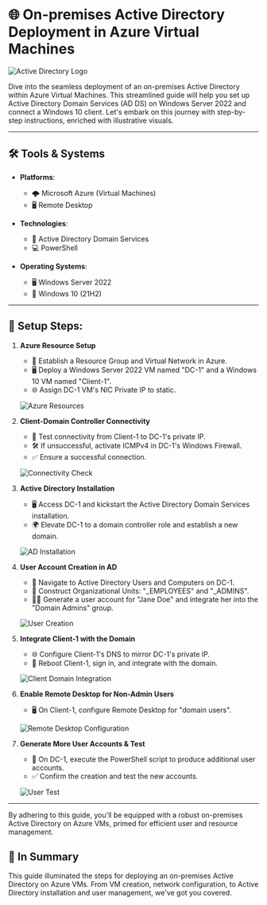 # 🌐 On-premises Active Directory Deployment in Azure Virtual Machines

![Active Directory Logo](https://i.imgur.com/pU5A58S.png)

Dive into the seamless deployment of an on-premises Active Directory within Azure Virtual Machines. This streamlined guide will help you set up Active Directory Domain Services (AD DS) on Windows Server 2022 and connect a Windows 10 client. Let's embark on this journey with step-by-step instructions, enriched with illustrative visuals.

---

## 🛠 **Tools & Systems**

- **Platforms**: 
  - 🌩 Microsoft Azure (Virtual Machines)
  - 🖥 Remote Desktop
  
- **Technologies**: 
  - 📂 Active Directory Domain Services
  - 💻 PowerShell
  
- **Operating Systems**: 
  - 🖥 Windows Server 2022
  - 💼 Windows 10 (21H2)

---

## 🚀 **Setup Steps**:

1. **Azure Resource Setup**
   - 📁 Establish a Resource Group and Virtual Network in Azure.
   - 🖥 Deploy a Windows Server 2022 VM named "DC-1" and a Windows 10 VM named "Client-1".
   - 🌐 Assign DC-1 VM's NIC Private IP to static.
   
   ![Azure Resources](https://github.com/JasonDelahoussaye/Configuring_On-premises_Active_Directory_within_Azure_VMs/assets/106440235/144ab003-2e2f-4fa7-8ebf-9b666b48df62)

2. **Client-Domain Controller Connectivity**
   - 📡 Test connectivity from Client-1 to DC-1's private IP.
   - 🛠 If unsuccessful, activate ICMPv4 in DC-1's Windows Firewall.
   - ✅ Ensure a successful connection.
   
   ![Connectivity Check](https://github.com/JasonDelahoussaye/Configuring_On-premises_Active_Directory_within_Azure_VMs/assets/106440235/d809e457-52fb-4f89-8488-5d358cdd7456)

3. **Active Directory Installation**
   - 🖥 Access DC-1 and kickstart the Active Directory Domain Services installation.
   - 🌍 Elevate DC-1 to a domain controller role and establish a new domain.
   
   ![AD Installation](https://github.com/JasonDelahoussaye/Configuring_On-premises_Active_Directory_within_Azure_VMs/assets/106440235/1c2424f1-6368-42ae-a6db-de3e15387d8f)

4. **User Account Creation in AD**
   - 📂 Navigate to Active Directory Users and Computers on DC-1.
   - 🚀 Construct Organizational Units: "_EMPLOYEES" and "_ADMINS".
   - 🙍‍♀️ Generate a user account for "Jane Doe" and integrate her into the "Domain Admins" group.
   
   ![User Creation](https://github.com/JasonDelahoussaye/Configuring_On-premises_Active_Directory_within_Azure_VMs/assets/106440235/2e4f6f3f-f53f-4712-8fa3-6e2a5cd5adbc)

5. **Integrate Client-1 with the Domain**
   - 🌐 Configure Client-1's DNS to mirror DC-1's private IP.
   - 🔄 Reboot Client-1, sign in, and integrate with the domain.
   
   ![Client Domain Integration](https://github.com/JasonDelahoussaye/Configuring_On-premises_Active_Directory_within_Azure_VMs/assets/106440235/a915e2b9-bc20-4684-af8e-43358e8c2828)

6. **Enable Remote Desktop for Non-Admin Users**
   - 🖥 On Client-1, configure Remote Desktop for "domain users".
   
   ![Remote Desktop Configuration](https://github.com/JasonDelahoussaye/Configuring_On-premises_Active_Directory_within_Azure_VMs/assets/106440235/886be92c-556d-4fb8-99da-f3b37e908b3a)

7. **Generate More User Accounts & Test**
   - 🚀 On DC-1, execute the PowerShell script to produce additional user accounts.
   - ✅ Confirm the creation and test the new accounts.
   
   ![User Test](https://github.com/JasonDelahoussaye/Configuring_On-premises_Active_Directory_within_Azure_VMs/assets/106440235/11e109b3-50d0-4e26-8c6e-b1b99215eb62)

---

By adhering to this guide, you'll be equipped with a robust on-premises Active Directory on Azure VMs, primed for efficient user and resource management.

## 🌟 **In Summary**

This guide illuminated the steps for deploying an on-premises Active Directory on Azure VMs. From VM creation, network configuration, to Active Directory installation and user management, we've got you covered.
